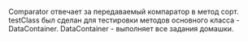 Comparator отвечает за передаваемый компаратор в метод сорт.
testClass был сделан для тестировки методов основного класса - DataContainer.
DataContainer - выполняет все задания домашки.
